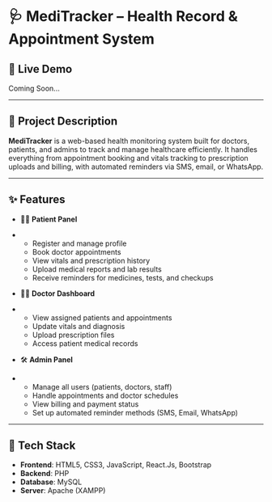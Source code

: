 # 🩺 MediTracker – Health Record & Appointment System
## 🔗 Live Demo

Coming Soon...

---

## 📘 Project Description

**MediTracker** is a web-based health monitoring system built for doctors, patients, and admins to track and manage healthcare efficiently. It handles everything from appointment booking and vitals tracking to prescription uploads and billing, with automated reminders via SMS, email, or WhatsApp.

---

## ✨ Features

- 🧑‍💼 **Patient Panel**
- 
  - Register and manage profile
  - Book doctor appointments
  - View vitals and prescription history
  - Upload medical reports and lab results
  - Receive reminders for medicines, tests, and checkups

- 👨‍⚕️ **Doctor Dashboard**
- 
  - View assigned patients and appointments
  - Update vitals and diagnosis
  - Upload prescription files
  - Access patient medical records

- 🛠️ **Admin Panel**
- 
  - Manage all users (patients, doctors, staff)
  - Handle appointments and doctor schedules
  - View billing and payment status
  - Set up automated reminder methods (SMS, Email, WhatsApp)

---

## 🧰 Tech Stack

- **Frontend**: HTML5, CSS3, JavaScript, React.Js, Bootstrap
- **Backend**: PHP
- **Database**: MySQL
- **Server**: Apache (XAMPP)
